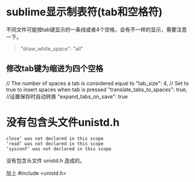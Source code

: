 # sublime显示制表符(tab和空格符)
不同文件可能按tab键显示的一条线或者4个空格，会有不一样的显示，需要注意一下。

>"draw_white_space": "all"

## 修改tab键为缩进为四个空格
// The number of spaces a tab is considered equal to
"tab_size": 4,
// Set to true to insert spaces when tab is pressed
"translate_tabs_to_spaces": true,
//设置保存时自动转换
"expand_tabs_on_save": true




# 没有包含头文件unistd.h
```
close’ was not declared in this scope
‘read’ was not declared in this scope
‘sysconf’ was not declared in this scope
```
没有包含头文件 unistd.h 造成的。

加上
#include <unistd.h>


